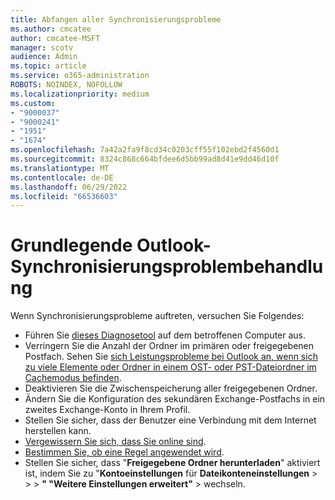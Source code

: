 ```yaml
---
title: Abfangen aller Synchronisierungsprobleme
ms.author: cmcatee
author: cmcatee-MSFT
manager: scotv
audience: Admin
ms.topic: article
ms.service: o365-administration
ROBOTS: NOINDEX, NOFOLLOW
ms.localizationpriority: medium
ms.custom:
- "9000037"
- "9000241"
- "1951"
- "1674"
ms.openlocfilehash: 7a42a2fa9f8cd34c0203cff55f102ebd2f4560d1
ms.sourcegitcommit: 8324c868c664bfdee6d5bb99ad8d41e9dd46d10f
ms.translationtype: MT
ms.contentlocale: de-DE
ms.lasthandoff: 06/29/2022
ms.locfileid: "66536603"
---
```

# <a name="basic-outlook-sync-troubleshooting"></a>Grundlegende Outlook-Synchronisierungsproblembehandlung

Wenn Synchronisierungsprobleme auftreten, versuchen Sie Folgendes:

- Führen Sie [dieses Diagnosetool](https://aka.ms/sara-outlooksendreceive) auf dem betroffenen Computer aus.
- Verringern Sie die Anzahl der Ordner im primären oder freigegebenen Postfach. Sehen Sie [sich Leistungsprobleme bei Outlook an, wenn sich zu viele Elemente oder Ordner in einem OST- oder PST-Dateiordner im Cachemodus befinden](https://support.microsoft.com/help/2768656/outlook-performance-issues-when-there-are-too-many-items-or-folders-in).
- Deaktivieren Sie die Zwischenspeicherung aller freigegebenen Ordner.
- Ändern Sie die Konfiguration des sekundären Exchange-Postfachs in ein zweites Exchange-Konto in Ihrem Profil.
- Stellen Sie sicher, dass der Benutzer eine Verbindung mit dem Internet herstellen kann. 
- [Vergewissern Sie sich, dass Sie online sind](https://support.microsoft.com/office/switch-from-working-offline-to-online-2460e4a8-16c7-47fc-b204-b1549275aac9).
- [Bestimmen Sie, ob eine Regel angewendet wird](https://support.microsoft.com/office/manage-email-messages-by-using-rules-c24f5dea-9465-4df4-ad17-a50704d66c59).
- Stellen Sie sicher, dass "**Freigegebene Ordner herunterladen**" aktiviert ist, indem Sie zu "**Kontoeinstellungen** für **Dateikonteneinstellungen** >  >  > **" "Weitere Einstellungen erweitert"** >  wechseln.
